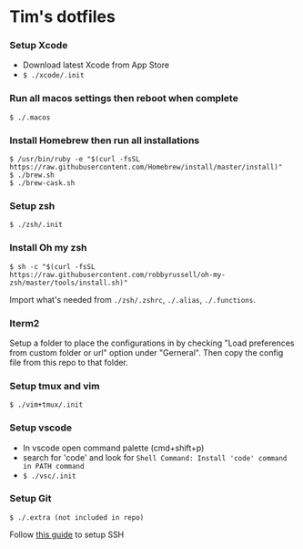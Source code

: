 # Tim's dotfiles

### Setup Xcode
- Download latest Xcode from App Store
- `$ ./xcode/.init`

### Run all macos settings then reboot when complete
```
$ ./.macos
```

### Install Homebrew then run all installations
```
$ /usr/bin/ruby -e "$(curl -fsSL https://raw.githubusercontent.com/Homebrew/install/master/install)"
$ ./brew.sh
$ ./brew-cask.sh
```

### Setup zsh
```
$ ./zsh/.init
```

### Install Oh my zsh
```
$ sh -c "$(curl -fsSL https://raw.githubusercontent.com/robbyrussell/oh-my-zsh/master/tools/install.sh)"
```
Import what's needed from `./zsh/.zshrc`, `./.alias`, `./.functions`.

### Iterm2
Setup a folder to place the configurations in by checking "Load preferences from custom folder or url" option under "Gerneral". Then copy the config file from this repo to that folder.

### Setup tmux and vim
```
$ ./vim+tmux/.init
```

### Setup vscode
- In vscode open command palette (cmd+shift+p)
- search for 'code' and look for `Shell Command: Install 'code' command in PATH command`
- `$ ./vsc/.init`

### Setup Git
```
$ ./.extra (not included in repo)
```
Follow [this guide](https://sourabhbajaj.com/mac-setup/Git/) to setup SSH

